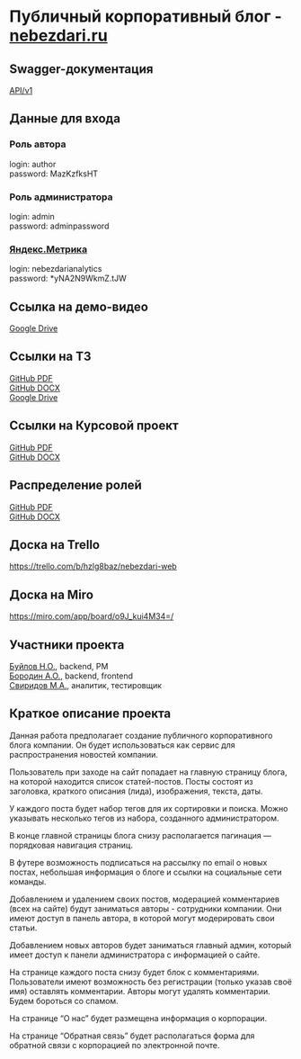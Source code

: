 # Публичный корпоративный блог - [nebezdari.ru](https://nebezdari.ru)
## Swagger-документация
[API/v1](https://nebezdari.ru/api/v1/swagger/)
## Данные для входа
### Роль автора
login: author  
password: MazKzfksHT
### Роль администратора
login: admin  
password: adminpassword
### [Яндекс.Метрика](https://metrika.yandex.ru/dashboard?id=61840354)
login: nebezdarianalytics  
password: *yNA2N9WkmZ.tJW
## Ссылка на демо-видео
[Google Drive](https://drive.google.com/file/d/1AmLJdMrwq3bVH_NeWNa3s1ljeOxUpWs_/view?usp=sharing)
## Ссылки на ТЗ
[GitHub PDF](https://github.com/dendy1/nebezdari-web/blob/master/Documentation/%D0%A2%D0%B5%D1%85%D0%BD%D0%B8%D1%87%D0%B5%D1%81%D0%BA%D0%BE%D0%B5%20%D0%B7%D0%B0%D0%B4%D0%B0%D0%BD%D0%B8%D0%B5/%D0%A2%D0%B5%D1%85%D0%BD%D0%B8%D1%87%D0%B5%D1%81%D0%BA%D0%BE%D0%B5%20%D0%B7%D0%B0%D0%B4%D0%B0%D0%BD%D0%B8%D0%B5.pdf)  
[GitHub DOCX](https://github.com/dendy1/nebezdari-web/blob/master/Documentation/%D0%A2%D0%B5%D1%85%D0%BD%D0%B8%D1%87%D0%B5%D1%81%D0%BA%D0%BE%D0%B5%20%D0%B7%D0%B0%D0%B4%D0%B0%D0%BD%D0%B8%D0%B5/%D0%A2%D0%B5%D1%85%D0%BD%D0%B8%D1%87%D0%B5%D1%81%D0%BA%D0%BE%D0%B5%20%D0%B7%D0%B0%D0%B4%D0%B0%D0%BD%D0%B8%D0%B5.docx)  
[Google Drive](https://drive.google.com/file/d/1oY4O2cllD_YvFf6duvnjsTf1rw3fkYBQ/view)
## Ссылки на Курсовой проект
[GitHub PDF](https://github.com/dendy1/nebezdari-web/blob/master/Documentation/%D0%9A%D1%83%D1%80%D1%81%D0%BE%D0%B2%D0%BE%D0%B9%20%D0%BF%D1%80%D0%BE%D0%B5%D0%BA%D1%82/nebezdari.ru%20%D0%9A%D1%83%D1%80%D1%81%D0%BE%D0%B2%D0%BE%D0%B9%20%D0%BF%D1%80%D0%BE%D0%B5%D0%BA%D1%82.pdf)  
[GitHub DOCX](https://github.com/dendy1/nebezdari-web/blob/master/Documentation/%D0%9A%D1%83%D1%80%D1%81%D0%BE%D0%B2%D0%BE%D0%B9%20%D0%BF%D1%80%D0%BE%D0%B5%D0%BA%D1%82/nebezdari.ru%20%D0%9A%D1%83%D1%80%D1%81%D0%BE%D0%B2%D0%BE%D0%B9%20%D0%BF%D1%80%D0%BE%D0%B5%D0%BA%D1%82.docx)  
## Распределение ролей
[GitHub PDF](https://github.com/dendy1/nebezdari-web/blob/master/Documentation/%D0%A0%D0%B0%D1%81%D0%BF%D1%80%D0%B5%D0%B4%D0%B5%D0%BB%D0%B5%D0%BD%D0%B8%D0%B5%20%D1%80%D0%BE%D0%BB%D0%B5%D0%B9.pdf)  
[GitHub DOCX](https://github.com/dendy1/nebezdari-web/blob/master/Documentation/%D0%A0%D0%B0%D1%81%D0%BF%D1%80%D0%B5%D0%B4%D0%B5%D0%BB%D0%B5%D0%BD%D0%B8%D0%B5%20%D1%80%D0%BE%D0%BB%D0%B5%D0%B9.docx)  
## Доска на Trello
https://trello.com/b/hzlg8baz/nebezdari-web
## Доска на Miro
https://miro.com/app/board/o9J_kui4M34=/
## Участники проекта
[Буйлов Н.О.](mailto:builovn@gmail.ru?subject=[GitHub]%20Публичный%20корпоративный%20блог), backend, PM  
[Бородин А.О.](mailto:borodin_a_o@sc.vsu.ru?subject=[GitHub]%20Публичный%20корпоративный%20блог), backend, frontend  
[Свиридов М.А.](mailto:volard39@gmail.com?subject=[GitHub]%20Публичный%20корпоративный%20блог), аналитик, тестировщик
## Краткое описание проекта
Данная работа предполагает создание публичного корпоративного блога компании. Он будет использоваться как сервис для распространения новостей компании.  

Пользователь при заходе на сайт попадает на главную страницу блога, на которой находится список статей-постов. Посты состоят из заголовка, краткого описания (лида), изображения, текста, даты.  

У каждого поста будет набор тегов для их сортировки и поиска. Можно указывать несколько тегов из набора, созданного администратором.  

В конце главной страницы блога снизу располагается пагинация — порядковая навигация страниц.  

В футере возможность подписаться на рассылку по email о новых постах, небольшая информация о блоге и ссылки на социальные сети команды.  

Добавлением и удалением своих постов, модерацией комментариев (всех на сайте) будут заниматься авторы - сотрудники компании. Они имеют доступ в панель автора, в которой могут модерировать свои статьи.  

Добавлением новых авторов будет заниматься главный админ, который имеет доступ к панели администратора с информацией о сайте.  

На странице каждого поста снизу будет блок с комментариями. Пользователи имеют возможность без регистрации (только указав своё имя) оставлять комментарии. Авторы могут удалять комментарии. Будем бороться со спамом.  

На странице “О нас” будет размещена информация о корпорации.  

На странице “Обратная связь” будет располагаться форма для обратной связи с корпорацией по электронной почте.
